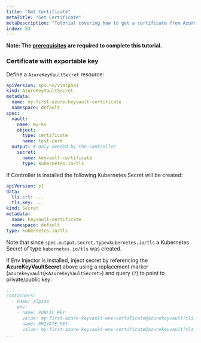 ```yaml
---
title: "Get Certificate"
metaTitle: "Get Certificate"
metaDescription: "Tutorial covering how to get a certificate from Azure Key Vault into Kubernetes, either as a native Kubernetes secret or directly injected into a container."
index: 53
---
```


**Note: The [prerequisites](/tutorials/0-prerequisites) are required to complete this tutorial.**

### Certificate with exportable key

Define a `AzureKeyVaultSecret` resource:

```yaml
apiVersion: spv.no/v1alpha1
kind: AzureKeyVaultSecret
metadata:
  name: my-first-azure-keyvault-certificate
  namespace: default
spec:
  vault:
    name: my-kv
    object:
      type: certificate
      name: test-cert
  output: # Only needed by the Controller
    secret:
      name: keyvault-certificate
      type: kubernetes.io/tls
```

If Controller is installed the following Kubernetes Secret will be created:

```yaml
apiVersion: v1
data:
  tls.crt: ...
  tls.key: ...
kind: Secret
metadata:
  name: keyvault-certificate
  namespace: default
type: kubernetes.io/tls
```

Note that since `spec.output.secret.type=kubernetes.io/tls` a Kubernetes Secret of type `kubernetes.io/tls` was created.

If Env Injector is installed, inject secret by referencing the **AzureKeyVaultSecret** above using a replacement marker (`azurekeyvault@<AzureKeyVaultSecret>`) and query (`?`) to point to private/public key:

```yaml
...
containers:
  - name: alpine
    env:
    - name: PUBLIC_KEY
      value: my-first-azure-keyvault-env-certificate@azurekeyvault?tls.crt
    - name: PRIVATE_KEY
      value: my-first-azure-keyvault-env-certificate@azurekeyvault?tls.key
...
```
